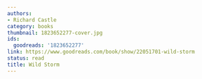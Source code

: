 ```yaml
---
authors:
- Richard Castle
category: books
thumbnail: 1823652277-cover.jpg
ids:
  goodreads: '1823652277'
link: https://www.goodreads.com/book/show/22051701-wild-storm
status: read
title: Wild Storm
---
```

